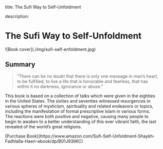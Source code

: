 title: The Sufi Way to Self-Unfoldment

description:

# The Sufi Way to Self-Unfoldment

<div markdown="1" class="cover-image">
![Book cover](./img/sufi-self-enfoldment.jpg)
</div>

## Summary

> “There can be no doubt that there is only one message in man’s heart, to be fulfilled, to live a life that is honorable and fearless, that has within it no darkness, ignorance or abuse.”

This book is based on a collection of talks which were given in the eighties in the United States. The sixties and seventies witnessed resurgences in various spheres of mysticism, spirituality and related endeavors or topics, including the manifestation of formal prescriptive Islam in various forms. The reactions were both positive and negative, causing many people to begin to awaken to a better understanding of this ever vibrant faith, the last revealed of the world’s great religions.


<div markdown="3" class="purchase-link">
[Purchase Book](https://www.amazon.com/Sufi-Self-Unfoldment-Shaykh-Fadhlalla-Haeri-ebook/dp/B01J93IIKC)
</div>

